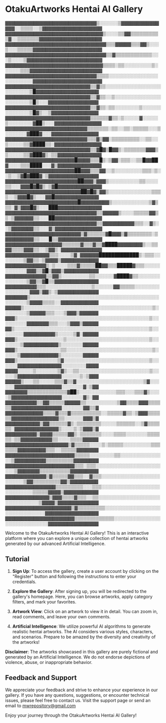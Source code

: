 # OtakuArtworks Hentai AI Gallery

▓▓▓▓▓▓▓▓▓▓▓▓▓▓▓▓▓▓▓▓▓▓▓▓▓▓▓▓▓▒░░░░░░▒▓▓▓▓▓▓▓▓▓▓▓▓▓▓▓░░▒▒▒▒░░▒▓▓▓▓▓▓▓▓▓▓▓▓▓▓▓▓▓▓▓
▓▓▓▓▓▓▓▓▓▓▓▓▓▓▓▓▓▓▓▓▓▓▓▓▓▓▓▓▓▓▓▒░░░░▒▒▓▓▒▒▒▒▒▒▒▒▒▒▓░░▒▒▒▒▒▒▒▓▓▓▓▓▓▓▓▓▓▓▓▓▓▓▓▓▓▓▓
▓▓▓▓▓▓▓▓▓▓▓▓▓▓▓▓▓▓▓▓▓▓▓▓▓▓▓▓▓▓▓▓▒▒▒▓▓▓▓▓▒▒▒▓▓▒░░░▒░░░▒▒▒▒▒▓▓▓▓▓▓▓▓▓▓▓▓▓▓▓▓▓▓▓▓▓▓
▓▓▓▓▓▓▓▓▓▓▓▓▓▓▓▓▓▓▓▓▓▓▓▓▓▓▓▓▓▓▓▓▒▒▓▒▒▒▒▒▒▒▒▒▒▒▒░░░▒░░░░▒▓▓▓▓▓▓▓▓▓▓▓▓▓▓▓▓▓▓▓▓▓▓▓▓
▓▓▓▓▓▓▓▓▓▓▓▓▓▓▓▓▓▓▓▓▓▓▓▓▓▓▓▓▓▓▓▒▒▒▒░▒▒░░░░░░░░░▒░░░░░░▒▒▒▓▓▓▓▓▓▓▓▓▓▓▓▓▓▓▓▓▓▓▓▓▓▓
▓▓▓▓▓▓▓▓▓▓▓▓▓▓▓▓▓▓▓▓▓▓▓▓▓▓▓▓▓▒▒▒▒░░░░░░░░░░░░░░░░░░░░░░░░░▓▓▓▓▓▓▓▓▓▓▓▓▓▓▓▓▓▓▓▓▓▓
▓▓▓▓▓▓▓▓▓▓▓▓▓▓▓▓▓▓▓▓▓▓▓▓▓▓▓▒▒▓▒▒░░░░░░░░░░░░░░░░░░░░░░░░░░▒█▓▓▓▓▓▓▓▓▓▓▓▓▓▓▓▓▓▓▓▓
▓▓▓▓▓▓▓▓▓▓▓▓▓▓▓▓▓▓▓▓▓▓▓▓▓▓▓▒▒▓▒▒░░▒░░░░░░░░░░░░░░░░░░░░░░░▒█▒░░░▓▓▓▓▓▓▓▓▓▓▓▓▓▓▓▓
▓▓▓▓▓▓▓▓▓▓▓▓▓▓▓▓▓▓▓▓▓▓▓▓▓▓▓▒▒▓▒▒░▒▒░░░░░░░░▒░░░░░░░░░░░░░░▒█▓▒░░▒▓▓▓▓▓▓▓▓▓▓▓▓▓▓▓
▓▓▓▓▓▓▓▓▓▓▓▓▓▓▓▓▓▓▓▓▓▓▓▓▓▓▓▒▒▒▒▒▒▓▒▒░▒░░░░░▓░░░░░▒░░░░░░░░▓██▒░░░▓▓▓▓▓▓▓▓▓▓▓▓▓▓▓
▓▓▓▓▓▓▓▓▓▓▓▓▓▓▓▓▓▓▓▓▓▓▓▓▓▓▒▒▒▒▒▒▒░▒▒░░▒▒░▒▒▒▒▒░░░▒░░░░░░░▓███▓░░░▓▓▓▓▓▓▓▓▓▓▓▓▓▓▓
▓▓▓▓▓▓▓▓▓▓▓▓▓▓▓▓▓▓▓▓▓▓▓▓▓▓▒▒▒▓▒▓▓░▒▒▒▒▒▒▒▒▒░░▒▒░░▒░░░░░▒▒▓████▒▒░▓▓▓▓▓▓▓▓▓▓▓▓▓▓▓
▓▓▓▓▓▓▓▓▓▓▓▓▓▓▓▓▓▓▓▓▓▓▓▓▓▓▓▒▒▓█▓▒█▓▓▒░▒▒▒▒▒▒▒▓▓▓▒▒░░░░░▒▒▓███▓▒░▒▒▓▓▓▓▓▓▓▓▓▓▓▓▓▓
▓▓▓▓▓▓▓▓▓▓▓▓▓▓▓▓▓▓▓▓▓▓█▓▓▓▓▒▒▒█▒░▒▓▓░▒▒▒░░▒▒█▓▓██▓░░░░▒▒▒████░░░▓▒▓▓▓▓▓▓▓▓▓▓▓▓▓▓
▓▓▓▓▓▓▓▓▓▓▓▓▓▓▓▓▓▓▓▓▓▓██▓▓▓▒▒▒▓▓░░▒░░░░░░░░░▒▒▒░▒░░▒░░▒▓█▓███▓░▒▓▓▓▓▓▓▓▓▓▓▓▓▓▓▓▓
▓▓▓▓▓▓▓▓▓▓▓▓▓▓▓▓▓▓▓▓▓▓▓██▓▓▓▒▓▓▓▒░░░░░░░░░░▒▒░░░░▒▒░░░▓▓▓█▓█▓▒░▒▓█▓▓▓▓▓▓▓▓▓▓▓▓▓▓
▓▓▓▓▓▓▓▓▓▓▓▓▓▓▓▓▓▓▓▓▓▓▓▓██▓█▓▒▓▓▒░░░░░░░░░░░░░░▒▒▒▒░░▒▓▓▓█▓▒░░░▓▓█▓▓▓▓▓▓▓▓▓▓▓▓▓▓
▓▓▓▓▓▓▓▓▓▓▓▓▓▓▓▓▓▓▓▓▓▓▓█▓▓▓▓▓▓▓▓▓▒░░░░░░░░░░░░▒▓▒▒▒░▓▒▓▓▓█▓▒░░░███▓▓▓▓▓▓▓▓▓▓▓▓▓▓
▓▓▓▓▓▓▓▓▓▓▓▓▓▓▓▓▓▓▓▓▓▓▓▓▓▓▓▓▓▒▒▓▓▓▓▓▒░░░░▒▒▒▒▒▓▓▒▒░▒▓▓▓▓▓▓▒▒░░░██▓▓▓▓▓▓▓▓▓▓▓▓▓▓▓
▓▓▓▓▓▓▓▓▓▓▓▓▓▓▓▓▓▓▓▓▓▓▓▓▓▓▓▓▓▒▒▓▓▓▓▓▓▓▓▓▓▒▒▒░░▓▒░░▒▓▓▓▓▓▓▓▒▒░░░▓▒▓▓▓▓▓▓▓▓▓▓▓▓▓▓▓
▓▓▓▓▓▓▓▓▓▓▓▓▓▓▓▓▓▓▓▓▓▓▓▓▒▓▒▒▒▒▒▒▓█▓▓▓▒▓▒▒▒▒▒▒▒▒░▒▓▓▓▓▓▓▓▓▓▒▒░░░█▒▒▓▓▓▓▓▓▓▓▓▓▓▓▓▓
▓▓▓▓▓▓▓▓▓▓▓▓▓▓▓▓▓▓▒▒▒▒▒▒▓▒▒▒▓▒▒▓████▓▓▓▓▓▓▓▓▒░░▒▒▓▓▒▒▒▒▓▓▓▒▒░░▒▓▓▒░▓▓▓▓▓▓▓▓▓▓▓▓▓
▓▓▓▓▓▓▓▓▓▓▓▓▓▓▒▒▒░░░░▒▓░▓▓▓▓▓▓█████████████▒░▒▒▒░░░░░░░░▒▓▓▒▒░▒▓▓▓▓▒▓▓▓▓▓▓▓▓▓▓▓▓
▓▓▓▓▓▓▓▓▓▓▓▓▓▒░▒░░░░▒▒▒▓▒▒▒▒▒██▓▓▒▒▒█████▓▒▒▒░░░░░░░░░░░░▓▓▓▒▒▓█▒▓▓▓▒▓▓▓▓▓▓▓▓▓▓▓
▓▓▓▓▓▓▓▓▓▓▓▓▓▒▒▓▓▒░░░░░░░░░▒▒░░░░░░▓████▓▒▒░░░░░░░░░░░░░░▒▓▓▒▒▓█▒▒▓▓▓▓▓▓▓▓▓▓▓▓▓▓
▓▓▓▓▓▓▓▓▓▓▒▒▒░░░░░░░░░░░░░░░▒░░░░░░▓▓▒▒▒▒▒░░░░░░░░░░░░░░░░▓▓▓▒▓▓▒░▒▓▓▓▓▓▓▓▓▓▓▓▓▓
▓▓▓▓▓▓▓▒░░░░░░░░░░░░░░░░░░░░░░░░░░░░░░░░░░░░░░░░░░░░░░░░░▒▓▓▓▓▒▒▒▒░░▓▓▓▓▓▓▓▓▓▓▓▓
▓▓▓▓▓▒░░░░░░░░░░░░░░░░░░░░░░░░░░░░░░░░░░░░░░░░░░▒░░░░░░░░▒▓▓▓▓▓▒▒▒░░░▒▓▓▓▒▓▓▓▓▓▓
▓▓▓▒░░░░░░░░░░░░░░░░░░░░░░░░░░░░░░░░░░░░░░░░░░░▒░░░░░░░░░▓▓▓▓▓▓▓▒▒▒░░░▒▓▓▓▒▓▓▓▓▓
▓▓▒░░░░░░░░░░░░░░░░░░░░░░░░░░░░░░░░░░░░░░░░░░░░▒░░░░░░░░▓▓▓▓▓▓▓▓▓▓▒░░░░░▒▓░▓▓▓▓▓
▓▓▓▒░░░░░░░░░░░░░░░▒░░░░░░░░░░░░░░░░░░░░░░░░░░░▒░░░░░░░▒▓▓▓▓▓▓▓▓▓▓▓▒░░░░░░░▓▓▓▓▓
▓▓▓▒░░░░░░░░░░░░░░▒▒░░░░░░░░░░░░░░░░░░░░░░░░░░░░▒░░░░░▒▓▓▓▓▓▓▓▓▓▓▓▓▒░░░░░░░▓▓▓▓▓
▓▓▓▒░░░░░░░░░░░░░▒▓░░░░░░░░░░░░░░░░░░░░░░░░░░░░▒░░░░░░▓▓▓▓▓▓▓▓▓▓▓▓▓▓░░░░░░░░▓▓▓▓
▓▓▓▓░░░░░▒░░░░░░░▒▓▒░░▒▒░░░░░░░░░░░░░░░░░░░░░░░▒░░░░░▒▓▓▓▓▓▓▓▓▓▓▓▓▓▓░░░░░░▒░▒▓▓▓
▓▓▓▓▓▒░░░▒▒░░░░░▒▒▒▓▒▒▓░░░░░░░░░░░░░░░░░░░░░░▒▓░░░░░░▓▓▓▓▓▓▓▓▓▓▓▓▓▓▓░░░░░░░▓░▒▓▓
▓▓▓▓▓▓▓▒▒▒▒▒▒▒▒▒▒▒▒▒▓██▒░░░░░░░░░░░░▒▒▒░░░▒▒▒▓▒░░░░▒▓▓▓▓▓▓▓▓▓▓▓▓▓▓▓▓░░░░░░░▓▒░▓▓
▓▓▓▓▓▓▓▓▓▓▒▒▓▓▒▒▒▒▒▓▓▓▓▓▒▒░░░░░░░░░░▒▓▓▒▒▒▒▓▓▓▒▒▒▒▒▒▓▓▓▓▓▓▓▓▓▓▓▓▓▓▓▓░░░░░░░▓▓▒▒▓
▓▓▓▓▓▓▓▓▓▓▓▓▒▒▒▒▓▒▒▒▓▒▒▒▒▒▒▒▒▒▒░░▒▒▒▒▒▓▒▒░▒▓▓▓▒▒▒▒▒▒▓▓▓▓▓▓▓▓▓▓▓▓▓▓▓▒▒░░░░░░▓▓▓▒▓
▓▓▓▓▓▓▓▓▓▓▓▒▓▓▒▒▒▒▒▒▓▒░▒▒▒▒▒▒▒▒░░░░░▒▒▒▒▒▒░░▒▓▒▒▒▒▒▒░▓▓▓▓▓▓▓▓▓▓▓▓▓▓▒░░░░▒░▒▓▓▓▒▓
▓▓▓▓▓▓▓▓▓▓▒▓▓▓▓▒▒▒▒▒▓▓▒░▒▒▒▒▒▒▒░░░░▒▒▒▒░░░░░░░▒▒▒▒▒▒░▒▒▓▓▓▓▓▓▓▓▓▓▒▒░░░░▒▒▒▒▓▓▓▓▓
▓▓▓▓▓▓▓▓▓▓▓▓▓▓▓▓▓▓▓▓▒▓▒▒▒▒▒░░░░▒░▒▒▒▒▒░░░░░░░░░▒▒▒▒▒▒▒▓▓▓▓▓▓▓▓▓▒▒▒░░▒▒▒▒▒▓▓▓▓▓▓▓
▓▓▓▓▓▓▓▓▓▓▓▓▓▓▓▓▓▓▓▓▓▓▒▒▒▒▒░░░░░░░░▒▒░░░░░░░░░░░░░░░▒▓▓▓▓▓▓▓▓▓▓▒▒▒▒▒▒▒▒▒▓▓▓▓▓▓▓▓
▓▓▓▓▓▓▓▓▓▓▓▓▓▓▓▓▓▓▓▓▓▓▒▒▒░▒▒▒░░░░░░░░░░░░░░░░░░░░░░░░▒▓▓▓▓▓▓▓▒▒▒▒▒▒▒▒▒▒▓▓▓▓▓▓▓▓▓
▓▓▓▓▓▓▓▓▓▓▓▓▓▒▓▒▒▒▒▒▓▓▒▒▒░░▓▒▒▒░░░░░░░░░░░░░░░░░░░░░░░░░▒▓▓▒▒▒▒▒▒▒▒▒▓▓▒▓▓▓▓▓▓▓▓▓
▓▓▓▓▓▓▓▓▓▓▓▓▓▓▓▓▒▒▒▒▒▒▒▒▒░░░▒▒▒░░░░░░░░░░░░░░░░░░░░░░░░░░░░▒▒▒▒▒▓▓▓▓▒▓▓▓▓▓▓▓▓▓▓▓
▓▓▓▓▓▓▓▓▓▓▓▓▓▓▒▓▓▓▒▒▒▒▓▒▒▒░░▒▒░░░░░░░░░░░░░░░░░░░░░░░░░░░░░░░▒▓▓▓▓▒▓▓▓▓▓▓▓▓▓▓▓▓▓
▓▓▓▓▓▓▓▓▓▓▓▓▓▓▓▓▓▓▓▓▓▒▓▒▒▒▒▒▒▒▒▒░░░░░░░░░░░░░░░░░░░░░░░░░░░░░░░▓▓▓▓▓▓▓▓▓▓▓▓▓▓▓▓▓
▓▓▓▓▓▓▓▓▓▓▓▓▓▓▓▓▓▓▓▓▓▓▒▒▒▒▒▒▒▒▒▒▒▒▒░░░░░░░░░░░░░░░░░░░░░░░░░░░░░▓▓▓▓▓▓▓▓▓▓▓▓▓▓▓▓


Welcome to the OtakuArtworks Hentai AI Gallery! This is an interactive platform where you can explore a unique collection of hentai artworks generated by our advanced Artificial Intelligence.

## Tutorial

1. **Sign Up**: To access the gallery, create a user account by clicking on the "Register" button and following the instructions to enter your credentials.

2. **Explore the Gallery**: After signing up, you will be redirected to the gallery's homepage. Here, you can browse artworks, apply category filters, and mark your favorites.

3. **Artwork View**: Click on an artwork to view it in detail. You can zoom in, read comments, and leave your own comments.

4. **Artificial Intelligence**: We utilize powerful AI algorithms to generate realistic hentai artworks. The AI considers various styles, characters, and scenarios. Prepare to be amazed by the diversity and creativity of the artworks!

**Disclaimer**: The artworks showcased in this gallery are purely fictional and generated by an Artificial Intelligence. We do not endorse depictions of violence, abuse, or inappropriate behavior.

## Feedback and Support

We appreciate your feedback and strive to enhance your experience in our gallery. If you have any questions, suggestions, or encounter technical issues, please feel free to contact us. Visit the support page or send an email to mwrepository@gmail.com

Enjoy your journey through the OtakuArtworks Hentai AI Gallery!
